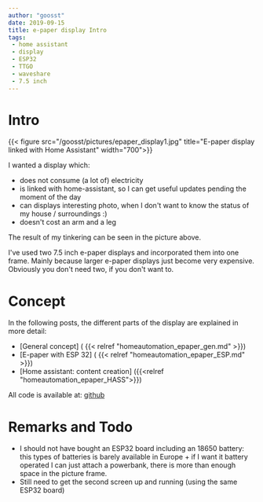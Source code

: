 ```yaml
---
author: "goosst"
date: 2019-09-15
title: e-paper display Intro
tags:
 - home assistant
 - display
 - ESP32
 - TTGO
 - waveshare
 - 7.5 inch
---
```


# Intro
<!-- {{< figure src="/goosst/pictures/epaper_display.jpg" title="E-paper display linked with Home Assistant" width="760">}} -->

{{< figure src="/goosst/pictures/epaper_display1.jpg" title="E-paper display linked with Home Assistant" width="700">}}

I wanted a display which:

- does not consume (a lot of) electricity
- is linked with home-assistant, so I can get useful updates pending the moment of the day
- can displays interesting photo, when I don't want to know the status of my house / surroundings :)
- doesn't cost an arm and a leg

The result of my tinkering can be seen in the picture above.

I've used two 7.5 inch e-paper displays and incorporated them into one frame. Mainly because larger e-paper displays just become very expensive. Obviously you don't need two, if you don't want to.

# Concept

In the following posts, the different parts of the display are explained in more detail:

- [General concept] ( {{< relref "homeautomation_epaper_gen.md" >}})
- [E-paper with ESP 32] ( {{< relref "homeautomation_epaper_ESP.md" >}})
- [Home assistant: content creation] ({{<relref "homeautomation_epaper_HASS">}})

All code is available at: [github](https://github.com/goosst/HomeAutomation)



# Remarks and Todo

- I should not have bought an ESP32 board including an 18650 battery: this types of batteries is barely available in Europe + if I want it battery operated I can just attach a powerbank, there is more than enough space in the picture frame.
- Still need to get the second screen up and running (using the same ESP32 board)
